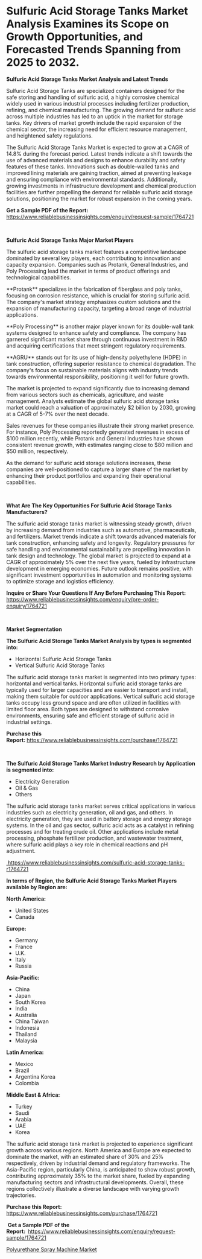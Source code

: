 <p><h1>Sulfuric Acid Storage Tanks Market Analysis Examines its Scope on Growth Opportunities, and Forecasted Trends Spanning from 2025 to 2032.</h1></p><p><strong>Sulfuric Acid Storage Tanks Market Analysis and Latest Trends</strong></p>
<p><p>Sulfuric Acid Storage Tanks are specialized containers designed for the safe storing and handling of sulfuric acid, a highly corrosive chemical widely used in various industrial processes including fertilizer production, refining, and chemical manufacturing. The growing demand for sulfuric acid across multiple industries has led to an uptick in the market for storage tanks. Key drivers of market growth include the rapid expansion of the chemical sector, the increasing need for efficient resource management, and heightened safety regulations. </p><p>The Sulfuric Acid Storage Tanks Market is expected to grow at a CAGR of 14.8% during the forecast period. Latest trends indicate a shift towards the use of advanced materials and designs to enhance durability and safety features of these tanks. Innovations such as double-walled tanks and improved lining materials are gaining traction, aimed at preventing leakage and ensuring compliance with environmental standards. Additionally, growing investments in infrastructure development and chemical production facilities are further propelling the demand for reliable sulfuric acid storage solutions, positioning the market for robust expansion in the coming years.</p></p>
<p><strong>Get a Sample PDF of the Report:&nbsp;</strong> <a href="https://www.reliablebusinessinsights.com/enquiry/request-sample/1764721?utm_campaign=2094&utm_medium=2&utm_source=Github&utm_content=ia&utm_term=22022025&utm_id=sulfuric-acid-storage-tanks">https://www.reliablebusinessinsights.com/enquiry/request-sample/1764721</a></p>
<p>&nbsp;</p>
<p><strong>Sulfuric Acid Storage Tanks Major Market Players</strong></p>
<p><p>The sulfuric acid storage tanks market features a competitive landscape dominated by several key players, each contributing to innovation and capacity expansion. Companies such as Protank, General Industries, and Poly Processing lead the market in terms of product offerings and technological capabilities.</p><p>**Protank** specializes in the fabrication of fiberglass and poly tanks, focusing on corrosion resistance, which is crucial for storing sulfuric acid. The company's market strategy emphasizes custom solutions and the expansion of manufacturing capacity, targeting a broad range of industrial applications. </p><p>**Poly Processing** is another major player known for its double-wall tank systems designed to enhance safety and compliance. The company has garnered significant market share through continuous investment in R&D and acquiring certifications that meet stringent regulatory requirements. </p><p>**AGRU** stands out for its use of high-density polyethylene (HDPE) in tank construction, offering superior resistance to chemical degradation. The company's focus on sustainable materials aligns with industry trends towards environmental responsibility, positioning it well for future growth.</p><p>The market is projected to expand significantly due to increasing demand from various sectors such as chemicals, agriculture, and waste management. Analysts estimate the global sulfuric acid storage tanks market could reach a valuation of approximately $2 billion by 2030, growing at a CAGR of 5-7% over the next decade.</p><p>Sales revenues for these companies illustrate their strong market presence. For instance, Poly Processing reportedly generated revenues in excess of $100 million recently, while Protank and General Industries have shown consistent revenue growth, with estimates ranging close to $80 million and $50 million, respectively. </p><p>As the demand for sulfuric acid storage solutions increases, these companies are well-positioned to capture a larger share of the market by enhancing their product portfolios and expanding their operational capabilities.</p></p>
<p>&nbsp;</p>
<p><strong>What Are The Key Opportunities For Sulfuric Acid Storage Tanks Manufacturers?</strong></p>
<p><p>The sulfuric acid storage tanks market is witnessing steady growth, driven by increasing demand from industries such as automotive, pharmaceuticals, and fertilizers. Market trends indicate a shift towards advanced materials for tank construction, enhancing safety and longevity. Regulatory pressures for safe handling and environmental sustainability are propelling innovation in tank design and technology. The global market is projected to expand at a CAGR of approximately 5% over the next five years, fueled by infrastructure development in emerging economies. Future outlook remains positive, with significant investment opportunities in automation and monitoring systems to optimize storage and logistics efficiency.</p></p>
<p><strong>Inquire or Share Your Questions If Any Before Purchasing This Report:</strong> <a href="https://www.reliablebusinessinsights.com/enquiry/pre-order-enquiry/1764721?utm_campaign=2094&utm_medium=2&utm_source=Github&utm_content=ia&utm_term=22022025&utm_id=sulfuric-acid-storage-tanks">https://www.reliablebusinessinsights.com/enquiry/pre-order-enquiry/1764721</a></p>
<p>&nbsp;</p>
<p><strong>Market Segmentation</strong></p>
<p><strong>The Sulfuric Acid Storage Tanks Market Analysis by types is segmented into:</strong></p>
<p><ul><li>Horizontal Sulfuric Acid Storage Tanks</li><li>Vertical Sulfuric Acid Storage Tanks</li></ul></p>
<p><p>The sulfuric acid storage tanks market is segmented into two primary types: horizontal and vertical tanks. Horizontal sulfuric acid storage tanks are typically used for larger capacities and are easier to transport and install, making them suitable for outdoor applications. Vertical sulfuric acid storage tanks occupy less ground space and are often utilized in facilities with limited floor area. Both types are designed to withstand corrosive environments, ensuring safe and efficient storage of sulfuric acid in industrial settings.</p></p>
<p><strong>Purchase this Report:&nbsp;</strong><a href="https://www.reliablebusinessinsights.com/purchase/1764721?utm_campaign=2094&utm_medium=2&utm_source=Github&utm_content=ia&utm_term=22022025&utm_id=sulfuric-acid-storage-tanks">https://www.reliablebusinessinsights.com/purchase/1764721</a></p>
<p>&nbsp;</p>
<p><strong>The Sulfuric Acid Storage Tanks Market Industry Research by Application is segmented into:</strong></p>
<p><ul><li>Electricity Generation</li><li>Oil & Gas</li><li>Others</li></ul></p>
<p><p>The sulfuric acid storage tanks market serves critical applications in various industries such as electricity generation, oil and gas, and others. In electricity generation, they are used in battery storage and energy storage systems. In the oil and gas sector, sulfuric acid acts as a catalyst in refining processes and for treating crude oil. Other applications include metal processing, phosphate fertilizer production, and wastewater treatment, where sulfuric acid plays a key role in chemical reactions and pH adjustment.</p></p>
<p><a href="https://www.reliablebusinessinsights.com/sulfuric-acid-storage-tanks-r1764721?utm_campaign=2094&utm_medium=2&utm_source=Github&utm_content=ia&utm_term=22022025&utm_id=sulfuric-acid-storage-tanks">&nbsp;https://www.reliablebusinessinsights.com/sulfuric-acid-storage-tanks-r1764721</a></p>
<p><strong>In terms of Region, the Sulfuric Acid Storage Tanks Market Players available by Region are:</strong></p>
<p>
    <p> <strong> North America: </strong>
        <ul>
            <li>United States</li>
            <li>Canada</li>
        </ul>
        </p> 
    <p> <strong> Europe: </strong>
        <ul>
            <li>Germany</li>
            <li>France</li>
            <li>U.K.</li>
            <li>Italy</li>
            <li>Russia</li>
        </ul>
        </p> 
    <p> <strong> Asia-Pacific: </strong>
        <ul>
            <li>China</li>
            <li>Japan</li>
            <li>South Korea</li>
            <li>India</li>
            <li>Australia</li>
            <li>China Taiwan</li>
            <li>Indonesia</li>
            <li>Thailand</li>
            <li>Malaysia</li>
        </ul>
        </p> 
    <p> <strong> Latin America: </strong>
        <ul>
            <li>Mexico</li>
            <li>Brazil</li>
            <li>Argentina Korea</li>
            <li>Colombia</li>
        </ul>
        </p> 
    <p> <strong> Middle East & Africa: </strong>
        <ul>
            <li>Turkey</li>
            <li>Saudi</li>
            <li>Arabia</li>
            <li>UAE</li>
            <li>Korea</li>
        </ul>
    </p>
    </p>
<p><p>The sulfuric acid storage tank market is projected to experience significant growth across various regions. North America and Europe are expected to dominate the market, with an estimated share of 30% and 25% respectively, driven by industrial demand and regulatory frameworks. The Asia-Pacific region, particularly China, is anticipated to show robust growth, contributing approximately 35% to the market share, fueled by expanding manufacturing sectors and infrastructural developments. Overall, these regions collectively illustrate a diverse landscape with varying growth trajectories.</p></p>
<p><strong>Purchase this Report: </strong><a href="https://www.reliablebusinessinsights.com/purchase/1764721?utm_campaign=2094&utm_medium=2&utm_source=Github&utm_content=ia&utm_term=22022025&utm_id=sulfuric-acid-storage-tanks">https://www.reliablebusinessinsights.com/purchase/1764721</a></p>
<p>&nbsp;<strong>Get a Sample PDF of the Report:&nbsp;&nbsp;</strong><a href="https://www.reliablebusinessinsights.com/enquiry/request-sample/1764721?utm_campaign=2094&utm_medium=2&utm_source=Github&utm_content=ia&utm_term=22022025&utm_id=sulfuric-acid-storage-tanks">https://www.reliablebusinessinsights.com/enquiry/request-sample/1764721</a></p>
<p><strong></strong></p>
<p><p><a href="https://github.com/DixieGrimes/Market-Research-Report-List-1/blob/main/polyurethane-spray-machine-market.md?utm_campaign=2094&utm_medium=2&utm_source=Github&utm_content=ia&utm_term=22022025&utm_id=sulfuric-acid-storage-tanks">Polyurethane Spray Machine Market</a></p></p>